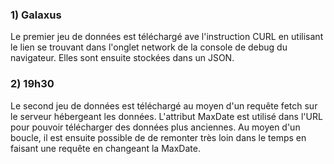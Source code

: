 ### 1) Galaxus
Le premier jeu de données est téléchargé ave l'instruction CURL en utilisant le lien se trouvant dans l'onglet network de la console de debug du navigateur. Elles sont ensuite stockées dans un JSON. 

### 2) 19h30
Le second jeu de données est téléchargé au moyen d'un requête fetch sur le serveur hébergeant les données. L'attribut MaxDate est utilisé dans l'URL pour pouvoir télécharger des données plus anciennes. Au moyen d'un boucle, il est ensuite possible de de remonter très loin dans le temps en faisant une requête en changeant la MaxDate. 